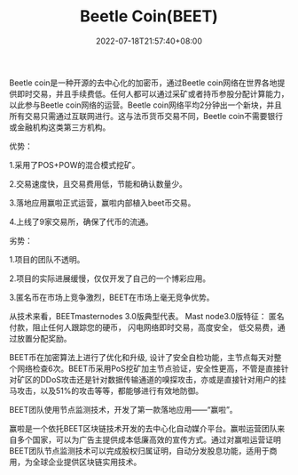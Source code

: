 ﻿---
weight: 
title: "Beetle Coin(BEET)"
description: "Beetle coin是一种开源的去中心化的加密币，通过Beetle coin网络在世界各地提供即时交易，并且手续费低"
date: 2022-07-18T21:57:40+08:00
lastmod: 2022-07-18T16:45:40+08:00
draft: false
authors: ["qianxun"]
featuredImage: "beetle-coinbeet.webp"
link: "https://1234btc.com/qk/beetle-coinbeet.html"
tags: ["数字代币","Beetle Coin(BEET)"]
categories: ["navigation"]
navigation: ["数字代币"]
lightgallery: true
toc: true
pinned: false
recommend: false
recommend1: false
---
Beetle coin是一种开源的去中心化的加密币，通过Beetle coin网络在世界各地提供即时交易，并且手续费低。任何人都可以通过采矿或者持币参股分配计算能力，以此参与Beetle coin网络的运营。Beetle coin网络平均2分钟出一个新块，并且所有交易只需通过互联网进行。这与法币货币交易不同，Beetle coin不需要银行或金融机构这类第三方机构。

优势：

1.采用了POS+POW的混合模式挖矿。

2.交易速度快，且交易费用低，节能和确认数量少。

3.落地应用赢啦正式运营，赢啦内部植入beet币交易。

4.上线了9家交易所，确保了代币的流通。

劣势：

1.项目的团队不透明。

2.项目的实际进展缓慢，仅仅开发了自己的一个博彩应用。

3.匿名币在市场上竞争激烈，BEET在市场上毫无竞争优势。

从技术来看，BEETmasternodes 3.0版典型代表。
Mast node3.0版特征：
匿名付款，阻止任何人跟踪您的硬币，
闪电网络即时交易，高度安全，
低交易费，通过放置分配奖励。

BEET币在加密算法上进行了优化和升级, 设计了安全自检功能，主节点每天对整个网络检查6次。BEET币采用PoS挖矿加主节点验证，安全性更高，不管是直接针对矿区的DDoS攻击还是针对数据传输通道的嗅探攻击，亦或是直接针对用户的挂马攻击，以及51%的攻击等等，都能够进行有效地防御。

BEET团队使用节点监测技术，开发了第一款落地应用——“赢啦”。

赢啦是一个依托BEET区块链技术开发的去中心化自动媒介平台。赢啦运营团队来自多个国家，可以为广告主提供成本低廉高效的宣传方式。通过对赢啦运营证明BEET团队节点监测技术可以完成股权归属证明，自动分发股息功能，适用于商用，为全球企业提供区块链实用技术。